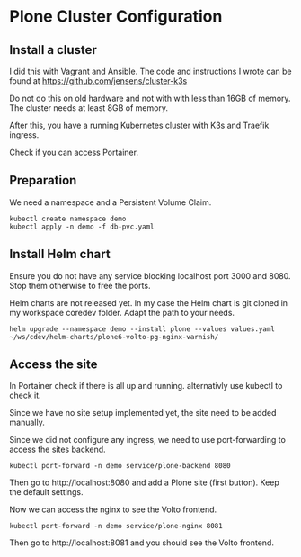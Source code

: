 # Plone Cluster Configuration

## Install a cluster

I did this with Vagrant and Ansible. The code and instructions I wrote can be found at https://github.com/jensens/cluster-k3s

Do not do this on old hardware and not with with less than 16GB of memory. The cluster needs at least 8GB of memory.

After this, you have a running Kubernetes cluster with K3s and Traefik ingress.

Check if you can access Portainer.


## Preparation

We need a namespace and a Persistent Volume Claim.

```shell
kubectl create namespace demo
kubectl apply -n demo -f db-pvc.yaml
```

## Install Helm chart

Ensure you do not have any service blocking localhost port 3000 and 8080. Stop them otherwise to free the ports.

Helm charts are not released yet. In my case the Helm chart is git cloned in my workspace coredev folder. Adapt the path to your needs.

```shell
helm upgrade --namespace demo --install plone --values values.yaml ~/ws/cdev/helm-charts/plone6-volto-pg-nginx-varnish/
```

## Access the site

In Portainer check if there is all up and running. alternativly use kubectl to check it.

Since we have no site setup implemented yet, the site need to be added manually.

Since we did not configure any ingress, we need to use port-forwarding to access the sites backend.

```shell
kubectl port-forward -n demo service/plone-backend 8080
```

Then go to http://localhost:8080 and add a Plone site (first button). Keep the default settings.

Now we can access the nginx to see the Volto frontend.

```shell
kubectl port-forward -n demo service/plone-nginx 8081
```
Then go to http://localhost:8081 and you should see the Volto frontend.


